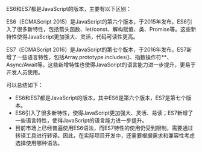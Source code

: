 ES6和ES7都是JavaScript的版本，主要有以下区别：

ES6（ECMAScript 2015）是JavaScript的第六个版本，于2015年发布。ES6引入了很多新特性，包括箭头函数、let/const、解构赋值、类、Promise等。这些新特性使得JavaScript更加强大、灵活，代码可读性更高。

ES7（ECMAScript 2016）是JavaScript的第七个版本，于2016年发布。ES7新增了一些语言特性，包括Array.prototype.includes()、指数操作符**、Async/Await等。这些新增特性也使得JavaScript的语言能力进一步提升，更易于开发人员使用。

可以总结如下：

- ES6和ES7都是JavaScript的版本，其中ES6是第六个版本，ES7是第七个版本。
- ES6引入了很多新特性，使得JavaScript更加强大、灵活、易读；ES7新增了一些语言特性，使得JavaScript的语言能力进一步提升。
- 目前市场上已经普遍使用ES6语法，而ES7特性的使用仍受到限制，需要通过转译工具进行转译。因此，在实际项目开发中，还需要根据需求和兼容性考虑选择使用哪种语法。